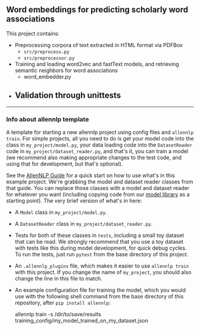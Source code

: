 ## Word embeddings for predicting scholarly word associations
This project contains:
- Preprocessing corpora of text extracted in HTML format via PDFBox
    - `src/preprocess.py`
    - `src/preprocessor.py`
- Training and loading word2vec and fastText models, and retrieving semantic 
neighbors for word associations
    - word_embedder.py
- Validation through unittests
    - 
---

### Info about allennlp template
A template for starting a new allennlp project using config files and `allennlp train`.  For simple
projects, all you need to do is get your model code into the class in `my_project/model.py`, your
data loading code into the `DatasetReader` code in `my_project/dataset_reader.py`, and that's it,
you can train a model (we recommend also making appropriate changes to the test code, and using that
for development, but that's optional).

See the [AllenNLP Guide](https://guide.allennlp.org/your-first-model) for a quick start on how to
use what's in this example project.  We're grabbing the model and dataset reader classes from that
guide.  You can replace those classes with a model and dataset reader for whatever you want
(including copying code from our [model library](https://github.com/allenai/allennlp-models) as a
starting point). The very brief version of what's in here:

* A `Model` class in `my_project/model.py`.
* A `DatasetReader` class in `my_project/dataset_reader.py`.
* Tests for both of these classes in `tests`, including a small toy dataset that can be read.  We
  strongly recommend that you use a toy dataset with tests like this during model development, for
  quick debug cycles. To run the tests, just run `pytest` from the base directory of this project.
* An `.allennlp_plugins` file, which makes it easier to use `allennlp train` with this project.  If
  you change the name of `my_project`, you should also change the line in this file to match.
* An example configuration file for training the model, which you would use with the following shell
  command from the base directory of this repository, after `pip install allennlp`:

    allennlp train -s /dir/to/save/results training_config/my_model_trained_on_my_dataset.json
